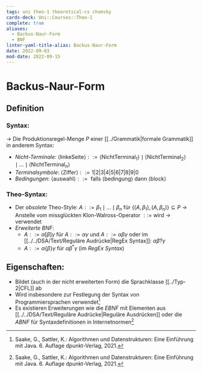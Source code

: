 ```yaml
---
tags: uni theo-1 theoretical-cs chomsky
cards-deck: Uni::Courses::Theo-I
complete: true
aliases:
  - Backus-Naur-Form
  - BNF
linter-yaml-title-alias: Backus-Naur-Form
date: 2022-09-03
mod-date: 2022-09-15
---
```


# Backus-Naur-Form

## Definition

### Syntax:
-> Die Produktionsregel-Menge $P$ einer [[../Grammatik|formale Grammatik]] in anderem Syntax:
- *Nicht-Terminale*: $\langle\text{linkeSeite}\rangle ::= \langle\text{NichtTerminal}_1\rangle\mid\langle\text{NichtTerminal}_2\rangle\mid\dots\mid\langle\text{NichtTerminal}_n\rangle$
- *Terminalsymbole*: $\langle \text{Ziffer}\rangle ::= 1|2|3|4|5|6|7|8|9|0$
- *Bedingungen*: $\langle\text{auswahl}\rangle ::=\text{ falls }\langle\text{bedingung}\rangle\text{ dann }\langle\text{block}\rangle$

### Theo-Syntax:
- Der *obsolete* Theo-Style: $A::=\beta_1\mid\dots\mid\beta_n$ für $\{(A,\beta_1),(A,\beta_n)\}\subseteq P$
	-> Anstelle vom missglückten Klon-Walross-Operator $::=$ wird $\rightarrow$ verwendet
- *Erweiterte BNF*:
	- $A::=\alpha[\beta]\gamma$ für $A::=\alpha\gamma$ und $A::=\alpha\beta\gamma$ oder im [[../../DSA/Text/Reguläre Audrücke|RegEx Syntax]]: $\alpha\beta?\gamma$ 
	- $A::=\alpha\{\beta\}\gamma$ für $\alpha\beta^*\gamma$ (im *RegEx Syntax*)

## Eigenschaften:
- Bildet (auch in der nicht erweiterten Form) die Sprachklasse [[../Typ-2|CFL]] ab
- Wird insbesondere zur Festlegung der Syntax von Programmiersprachen verwendet[^1]
- Es existieren Erweiterungen wie die *EBNF* mit Elementen aus [[../../DSA/Text/Reguläre Audrücke|Reguläre Ausdrücken]] oder die *ABNF* für Syntaxdefinitionen in Internetnormen[^1]

[^1]:Saake, G., Sattler, K.: Algorithmen und Datenstrukturen: Eine Einführung mit Java. 6. Auflage dpunkt-Verlag, 2021.
